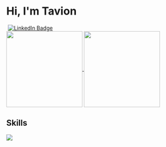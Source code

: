 <div id="badges">
  <h1>Hi, I'm Tavion</h1>
  <img src="https://komarev.com/ghpvc/?username=Tavion20&style=flat-square&color=blue" alt=""/>
  <a href="https://www.linkedin.com/in/tavion-fernandes-0b1196252">
    <img src="https://img.shields.io/badge/LinkedIn-blue?style=for-the-badge&logo=linkedin&logoColor=white" alt="LinkedIn Badge"/>
  </a>
</div>
<a href="https://github.com/tavion20/github-readme-stats">
  <img height=200 align="center" src="https://github-readme-stats.vercel.app/api?username=tavion20&theme=midnight-purple&show_icons=true\&include_all_commits=true\&border_color=7f3ace" />
</a>
<a href="https://github.com/tavion20/convoychat">
  <img height=200 align="center" src="https://github-readme-stats.vercel.app/api/top-langs?username=tavion20&theme=midnight-purple&layout=donut&width=320\&border_color=7f3ace" />
</a>
<div>
   <h2>Skills</h2>
   <img src="https://skills.thijs.gg/icons?i=html,css,js,react,firebase,nodejs,mongodb,mysql,figma,python,pytorch,azure,unity,c,git"/>
</div>
